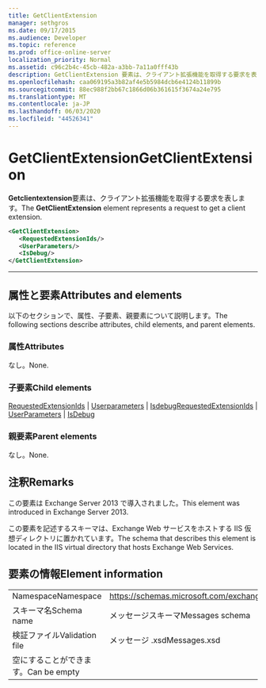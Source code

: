 ```yaml
---
title: GetClientExtension
manager: sethgros
ms.date: 09/17/2015
ms.audience: Developer
ms.topic: reference
ms.prod: office-online-server
localization_priority: Normal
ms.assetid: c96c2b4c-45cb-482a-a3bb-7a11a0fff43b
description: GetClientExtension 要素は、クライアント拡張機能を取得する要求を表します。
ms.openlocfilehash: caa069195a3b82af4e5b5984dcb6e4124b11899b
ms.sourcegitcommit: 88ec988f2bb67c1866d06b361615f3674a24e795
ms.translationtype: MT
ms.contentlocale: ja-JP
ms.lasthandoff: 06/03/2020
ms.locfileid: "44526341"
---
```

# <a name="getclientextension"></a><span data-ttu-id="77540-103">GetClientExtension</span><span class="sxs-lookup"><span data-stu-id="77540-103">GetClientExtension</span></span>

<span data-ttu-id="77540-104">**Getclientextension**要素は、クライアント拡張機能を取得する要求を表します。</span><span class="sxs-lookup"><span data-stu-id="77540-104">The **GetClientExtension** element represents a request to get a client extension.</span></span> 
  
```XML
<GetClientExtension>
   <RequestedExtensionIds/>
   <UserParameters/>
   <IsDebug/>
</GetClientExtension>
```

 ****
## <a name="attributes-and-elements"></a><span data-ttu-id="77540-105">属性と要素</span><span class="sxs-lookup"><span data-stu-id="77540-105">Attributes and elements</span></span>

<span data-ttu-id="77540-106">以下のセクションで、属性、子要素、親要素について説明します。</span><span class="sxs-lookup"><span data-stu-id="77540-106">The following sections describe attributes, child elements, and parent elements.</span></span>
  
### <a name="attributes"></a><span data-ttu-id="77540-107">属性</span><span class="sxs-lookup"><span data-stu-id="77540-107">Attributes</span></span>

<span data-ttu-id="77540-108">なし。</span><span class="sxs-lookup"><span data-stu-id="77540-108">None.</span></span>
  
### <a name="child-elements"></a><span data-ttu-id="77540-109">子要素</span><span class="sxs-lookup"><span data-stu-id="77540-109">Child elements</span></span>

<span data-ttu-id="77540-110">[RequestedExtensionIds](requestedextensionids.md)  | [Userparameters](userparameters.md)  | [Isdebug](isdebug.md)</span><span class="sxs-lookup"><span data-stu-id="77540-110">[RequestedExtensionIds](requestedextensionids.md) | [UserParameters](userparameters.md) | [IsDebug](isdebug.md)</span></span>
  
### <a name="parent-elements"></a><span data-ttu-id="77540-111">親要素</span><span class="sxs-lookup"><span data-stu-id="77540-111">Parent elements</span></span>

<span data-ttu-id="77540-112">なし。</span><span class="sxs-lookup"><span data-stu-id="77540-112">None.</span></span>
  
## <a name="remarks"></a><span data-ttu-id="77540-113">注釈</span><span class="sxs-lookup"><span data-stu-id="77540-113">Remarks</span></span>

<span data-ttu-id="77540-114">この要素は Exchange Server 2013 で導入されました。</span><span class="sxs-lookup"><span data-stu-id="77540-114">This element was introduced in Exchange Server 2013.</span></span>
  
<span data-ttu-id="77540-115">この要素を記述するスキーマは、Exchange Web サービスをホストする IIS 仮想ディレクトリに置かれています。</span><span class="sxs-lookup"><span data-stu-id="77540-115">The schema that describes this element is located in the IIS virtual directory that hosts Exchange Web Services.</span></span>
  
## <a name="element-information"></a><span data-ttu-id="77540-116">要素の情報</span><span class="sxs-lookup"><span data-stu-id="77540-116">Element information</span></span>

|||
|:-----|:-----|
|<span data-ttu-id="77540-117">Namespace</span><span class="sxs-lookup"><span data-stu-id="77540-117">Namespace</span></span>  <br/> |https://schemas.microsoft.com/exchange/services/2006/messages  <br/> |
|<span data-ttu-id="77540-118">スキーマ名</span><span class="sxs-lookup"><span data-stu-id="77540-118">Schema name</span></span>  <br/> |<span data-ttu-id="77540-119">メッセージスキーマ</span><span class="sxs-lookup"><span data-stu-id="77540-119">Messages schema</span></span>  <br/> |
|<span data-ttu-id="77540-120">検証ファイル</span><span class="sxs-lookup"><span data-stu-id="77540-120">Validation file</span></span>  <br/> |<span data-ttu-id="77540-121">メッセージ .xsd</span><span class="sxs-lookup"><span data-stu-id="77540-121">Messages.xsd</span></span>  <br/> |
|<span data-ttu-id="77540-122">空にすることができます。</span><span class="sxs-lookup"><span data-stu-id="77540-122">Can be empty</span></span>  <br/> ||
   

